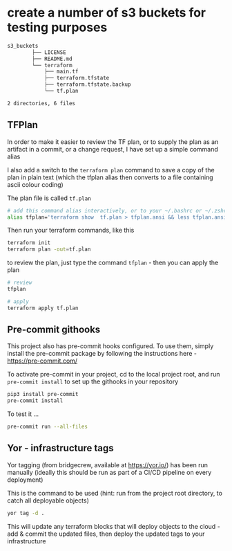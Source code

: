 # create a number of s3 buckets for testing purposes

```bash
s3_buckets
        ├── LICENSE
        ├── README.md
        └── terraform
            ├── main.tf
            ├── terraform.tfstate
            ├── terraform.tfstate.backup
            └── tf.plan

2 directories, 6 files
```

## TFPlan
In order to make it easier to review the TF plan, or to supply the plan as an artifact in a commit, or a change request,
 I have set up a simple command alias

I also add a switch to the `terraform plan` command to save a copy of the plan in plain text (which the tfplan alias
then converts to a file containing ascii colour coding)

The plan file is called `tf.plan`

```bash
# add this command alias interactively, or to your ~/.bashrc or ~/.zshrc file
alias tfplan='terraform show  tf.plan > tfplan.ansi && less tfplan.ansi'
```

Then run your terraform commands, like this
```bash
terraform init
terraform plan -out=tf.plan
```

to review the plan, just type the command `tfplan` - then you can apply the plan
```bash
# review
tfplan

# apply
terraform apply tf.plan
```

## Pre-commit githooks
This project also has pre-commit hooks configured. To use them, simply install the pre-commit package
by following the instructions here - https://pre-commit.com/

To activate pre-commit in your project, cd to the local project root, and run `pre-commit install` to set up the
githooks in your repository

```bash
pip3 install pre-commit
pre-commit install
```

To test it ...
```bash
pre-commit run --all-files
```
## Yor - infrastructure tags

Yor tagging (from bridgecrew, available at https://yor.io/) has been run manually (ideally this should be run as part
 of a CI/CD pipeline on every deployment)

This is the command to be used (hint: run from the project root directory, to catch all deployable objects)
```bash
yor tag -d .
```

This will update any terraform blocks that will deploy objects to the cloud - add & commit the updated files, then
 deploy the updated tags to your infrastructure

